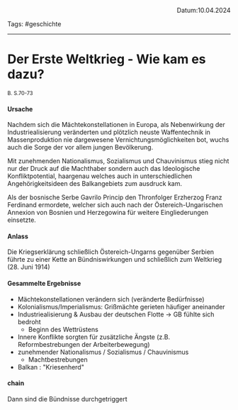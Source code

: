 <p align="right">Datum:10.04.2024</p>

Tags: #geschichte 

---

# Der Erste Weltkrieg - Wie kam es dazu?
<sup>B. S.70-73</sup>
####  Ursache
Nachdem sich die Mächtekonstellationen in Europa, als Nebenwirkung der Industriealisierung veränderten und plötzlich neuste Waffentechnik in Massenproduktion nie dargewesene Vernichtungsmöglichkeiten bot, wuchs auch die Sorge der vor allem jungen Bevölkerung. 

Mit zunehmenden Nationalismus, Sozialismus und Chauvinismus stieg nicht nur der Druck auf die Machthaber sondern auch das Ideologische Konfliktpotential, haargenau welches auch in unterschiedlichen Angehörigkeitsideen des Balkangebiets zum ausdruck kam.

Als der bosnische Serbe Gavrilo Princip den  Thronfolger Erzherzog Franz Ferdinand ermordete, welcher sich auch nach der Östereich-Ungarischen Annexion von Bosnien und Herzegowina für weitere Eingliederungen einsetzte.

#### Anlass
Die Kriegserklärung schließlich Östereich-Ungarns gegenüber Serbien führte zu einer Kette an Bündniswirkungen und schließlich zum Weltkrieg (28. Juni 1914)


#### Gesammelte Ergebnisse
- Mächtekonstellationen verändern sich (veränderte Bedürfnisse)
- Kolonialismus/Imperialismus: Grißmächte gerieten häufiger aneinander
- Industriealisierung & Ausbau der deutschen Flotte → GB fühlte sich bedroht 
	- Beginn des Wettrüstens
- Innere Konflikte sorgten für zusätzliche Ängste (z.B. Reformbestrebungen der Arbeiterbewegung)
- zunehmender Nationalismus / Sozialismus / Chauvinismus
	- Machtbestrebungen
- Balkan : "Kriesenherd"

#### chain
Dann sind die Bündnisse durchgetriggert
